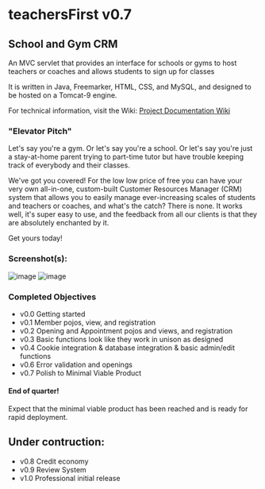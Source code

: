 # teachersFirst v0.7

## School and Gym CRM
An MVC servlet that provides an interface for schools or gyms to host teachers or coaches and allows students to sign up for classes

It is written in Java, Freemarker, HTML, CSS, and MySQL, and designed to be hosted on a Tomcat-9 engine.

For technical information, visit the Wiki:
[Project Documentation Wiki](../../wiki)

### "Elevator Pitch"
Let's say you're a gym.
Or let's say you're a school.
Or let's say you're just a stay-at-home parent trying to part-time tutor but have trouble keeping track of everybody and their classes.

We've got you covered! For the low low price of free you can have your very own all-in-one, custom-built Customer Resources Manager (CRM) system that allows you to easily manage ever-increasing scales of students and teachers or coaches, and what's the catch? There is none. It works well, it's super easy to use, and the feedback from all our clients is that they are absolutely enchanted by it.

Get yours today!

### Screenshot(s):
![image](https://user-images.githubusercontent.com/20900852/111135625-1ca36600-853a-11eb-89c5-bd2d421d5530.png)
![image](https://user-images.githubusercontent.com/20900852/111137490-144c2a80-853c-11eb-8ed4-ad4b4fb446dd.png)

### Completed Objectives
 - v0.0 Getting started
 - v0.1 Member pojos, view, and registration
 - v0.2 Opening and Appointment pojos and views, and registration
 - v0.3 Basic functions look like they work in unison as designed
 - v0.4 Cookie integration & database integration & basic admin/edit functions
 - v0.6 Error validation and openings
 - v0.7 Polish to Minimal Viable Product

#### End of quarter!
Expect that the minimal viable product has been reached and is ready for rapid deployment.

## Under contruction:
 - v0.8 Credit economy
 - v0.9 Review System
 - v1.0 Professional initial release
